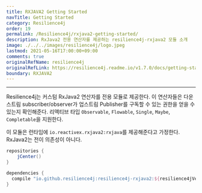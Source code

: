 ```yaml
---
title: RXJAVA2 Getting Started
navTitle: Getting Started
category: Resilience4j
order: 19
permalink: /Resilience4j/rxjava2-getting-started/
description: RxJava2 전용 연산자를 제공하는 resilience4j-rxjava2 모듈 소개
image: ./../../images/resilience4j/logo.jpeg
lastmod: 2021-05-16T17:00:00+09:00
comments: true
originalRefName: resilience4j
originalRefLink: https://resilience4j.readme.io/v1.7.0/docs/getting-started-2
boundary: RXJAVA2
---
```


---

Resilience4j는 커스텀 RxJava2 연산자를 전용 모듈로 제공한다. 이 연산자들은 다운스트림 subscriber/observer가 업스트림 Publisher를 구독할 수 있는 권한을 얻을 수 있는지 확인해준다. 리액티브 타입 `Observable`, `Flowable`, `Single`, `Maybe`, `Completable`을 지원한다.

이 모듈은 런타임에 `io.reactivex.rxjava2:rxjava`를 제공해준다고 가정한다. RxJava2는 전이 의존성이 아니다.

```gradle
repositories {
    jCenter()
}

dependencies {
  compile "io.github.resilience4j:resilience4j-rxjava2:${resilience4jVersion}"
}
```